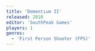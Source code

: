 ```yaml
---
title: 'Dementium II'
released: 2010
editor: 'SouthPeak Games'
players: 1
genres:
  - 'First Person Shooter (FPS)'
---
```

